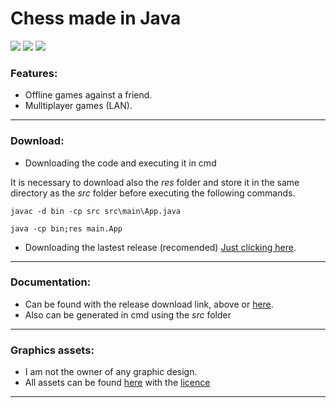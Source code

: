 # Chess made in Java

![](https://img.shields.io/github/tag/Fabricio-Tomas/Chess.svg)
![](https://img.shields.io/github/release/Fabricio-Tomas/Chess.svg)
![](https://img.shields.io/github/issues/Fabricio-Tomas/Chess.svg)

### Features:
- Offline games against a friend.
- Mulltiplayer games (LAN).

------------

### Download:
- Downloading the code and executing it in cmd

It is necessary to download also the *res* folder and store it in the same directory as the *src* folder before executing the following commands.

  ```
  javac -d bin -cp src src\main\App.java
  ```
  ```
  java -cp bin;res main.App
  ```

- Downloading the lastest release (recomended)
[Just clicking here](https://github.com/falseme/Chess/releases).

------------

### Documentation:
- Can be found with the release download link, above or [here](https://github.com/falseme/Chess/releases).
- Also can be generated in cmd using the *src* folder

------------

### Graphics assets:
- I am not the owner of any graphic design.
- All assets can be found [here](https://dilena.de/chess-artwork-pieces-and-board-art-assets) with the [licence](https://creativecommons.org/licenses/by/4.0/)

------------
